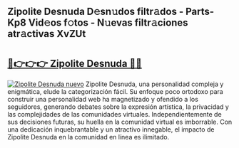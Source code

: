 ## Zipolite Desnuda D𝚎sn𝚞dos filtr𝚊dos - Parts-Kp8 Vid𝚎os f𝚘tos - N𝚞evas filtr𝚊ciones atr𝚊ctivas XvZUt

# <h2><a href="http://mb06tch.tromn.icu/?c=Zipolite+Desnuda">🔗👉👉👉 Zipolite Desnuda 🔗🔗</a></h2>

[![Zipolite Desnuda nuevo](https://i.imgur.com/pEAQMta.gif)](http://mb06tch.tromn.icu/?c=Zipolite+Desnuda)
Zipolite Desnuda, una personalidad compleja y enigmática, elude la categorización fácil. Su enfoque poco ortodoxo para construir una personalidad web ha magnetizado y ofendido a los seguidores, generando debates sobre la expresión artística, la privacidad y las complejidades de las comunidades virtuales. Independientemente de sus decisiones futuras, su huella en la comunidad virtual es imborrable. Con una dedicación inquebrantable y un atractivo innegable, el impacto de Zipolite Desnuda en la comunidad en línea es ilimitado.
